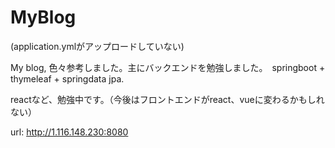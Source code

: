 # MyBlog
(application.ymlがアップロードしていない)

My blog, 色々参考しました。主にバックエンドを勉強しました。　springboot + thymeleaf + springdata jpa.

reactなど、勉強中です。（今後はフロントエンドがreact、vueに変わるかもしれない）


url: http://1.116.148.230:8080
